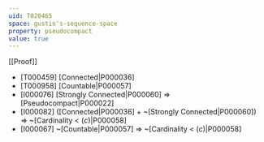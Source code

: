 ```yaml
---
uid: T020465
space: gustin's-sequence-space
property: pseudocompact
value: true
---
```

[[Proof]]

* [T000459] [Connected|P000036]
* [T000958] [Countable|P000057]
* [I000076] [Strongly Connected|P000060] => [Pseudocompact|P000022]
* [I000082] ([Connected|P000036] + ~[Strongly Connected|P000060]) => ~[Cardinality < $\mathfrak(c)$|P000058]
* [I000067] ~[Countable|P000057] => ~[Cardinality < $\mathfrak(c)$|P000058]

